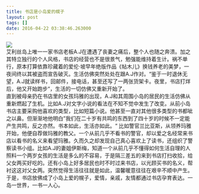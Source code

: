 ```yaml
---
title: 书店是小岛爱的幌子
layout: post
tags: []
date: 2016-04-22 03:38:46.263000
---
```

![]({{site.cdnurl}}/yinshui/assets/images/posts/2016/04/daoshangshudian.jpg)   
艾利丝岛上唯一一家书店老板A.J在遭遇了丧妻之痛后，整个人也随之奔溃。加之其特立独行的个人风格，书店的经营也不是很景气，勉强能维持着生计。祸不单行，原本打算依靠珍藏着的爱伦·坡早年绝版作品《帖木儿》换钱养老的美梦，一夜间终以其被盗而宣告破灭。生活仿佛突然处处在跟A.J作对。“鉴于一时退休无望，A.J就读样书，回邮件，接电话，甚至还写了一两张货架卡。夜里，书店打烊后，他又开始跑步“，生活的一切仿佛又重新开始了。   
直到被母亲扔在书店里的女孩玛雅的出现，A.J和其周围小岛的居民的生活仿佛从重新燃起了生机。比如A.J对文字小说的看法在不知不觉中发生了改变。从前小岛书店主要采购他喜欢的类型，比如短篇小说。他甚至一直对其他很多类型的书都呲之以鼻。但渐渐地他明白”我们在二十岁有共鸣的东西到了四十岁的时候不一定能产生共鸣，反之亦然。书本如此，生活亦如此。“ 比如警官兰比亚斯，从领养玛雅开始，他便自荐做玛雅的教父。一个从前几乎不看书的警官，却以爱之名经常来书店以看书的名义来看望玛雅。久而久之却发现自己真心喜欢上了读书，还组织了警察读书小组。比如A.J的妻姐伊斯梅，知道一个从前几乎不懂得如何生活自理的人照料一个两岁女孩的生活是多么的不容易，于是隔三差五的来到书店打扫收拾，给父女两买好吃的。还有小岛上好多居民也时不时过来书店，以光顾买书的名义，帮衬这这对父女两。突然觉得生活往往就是如此，温馨暖意往往在艰辛不顺中产生。  
于是，书店放佛成了小岛上爱的幌子，爱情，亲戚，友情都通过书店孕育表达。一岛一世界，一书一人心。  
